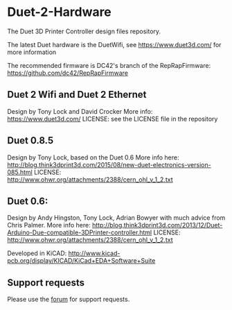 # Duet-2-Hardware

The Duet 3D Printer Controller design files repository.

The latest Duet hardware is the DuetWifi, see https://www.duet3d.com/ for more information

The recommended firmware is DC42's branch of the RepRapFirmware:
https://github.com/dc42/RepRapFirmware

## Duet 2 Wifi and Duet 2 Ethernet

Design by Tony Lock and David Crocker
More info:
https://www.duet3d.com/
LICENSE: see the LICENSE file in the repository

## Duet 0.8.5

Design by Tony Lock, based on the Duet 0.6
More info here:
http://blog.think3dprint3d.com/2015/08/new-duet-electronics-version-085.html
LICENSE: http://www.ohwr.org/attachments/2388/cern_ohl_v_1_2.txt

## Duet 0.6:
Design by Andy Hingston, Tony Lock, Adrian Bowyer with much advice from Chris Palmer.
More info here:
http://blog.think3dprint3d.com/2013/12/Duet-Arduino-Due-compatible-3DPrinter-controller.html
LICENSE: http://www.ohwr.org/attachments/2388/cern_ohl_v_1_2.txt

Developed in KiCAD: http://www.kicad-pcb.org/display/KICAD/KiCad+EDA+Software+Suite

## Support requests

Please use the [forum](https://forum.duet3d.com) for support requests.
